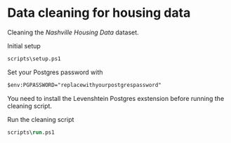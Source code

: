 # Data cleaning for housing data

Cleaning the *Nashville Housing Data* dataset.

Initial setup

```ps
scripts\setup.ps1
```

Set your Postgres password with

```ps
$env:PGPASSWORD="replacewithyourpostgrespassword"
```

You need to install the Levenshtein Postgres exstension before running the cleaning script.

Run the cleaning script

```ps
scripts\run.ps1
```
